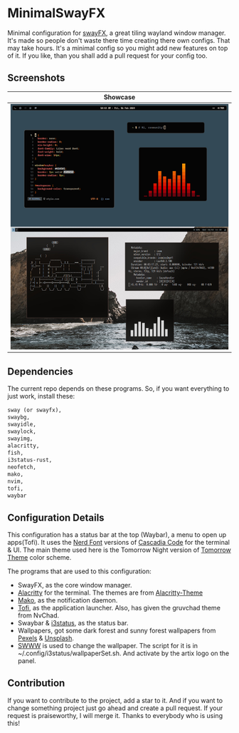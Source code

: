 # MinimalSwayFX
Minimal configuration for [swayFX](https://github.com/WillPower3309/swayfx), a great tiling wayland window manager.
It's made so people don't waste there time creating there own configs. That may take hours.
It's a minimal config so you might add new features on top of it. If you like, than you shall add a pull 
request for your config too.

## Screenshots
| Showcase                      |
| ----------------------------- |
| ![Idle](screenshots/Idle.jpg) |

## Dependencies
The current repo depends on these programs. So, if you want everything to just work, install these:
```
sway (or swayfx),
swaybg,
swayidle,
swaylock,
swayimg,
alacritty,
fish,
i3status-rust,
neofetch,
mako,
nvim,
tofi,
waybar
```

## Configuration Details
This configuration has a status bar at the top (Waybar), a menu to open up apps(Tofi). It uses the 
[Nerd Font](https://www.nerdfonts.com/) versions of [Cascadia Code](https://github.com/microsoft/cascadia-code) 
for the terminal & UI. The main theme used here is the Tomorrow Night version of 
[Tomorrow Theme](https://github.com/chriskempson/tomorrow-theme) color scheme.

The programs that are used to this configuration:
- SwayFX, as the core window manager.
- [Alacritty](https://github.com/alacritty/alacritty) for the terminal. 
  The themes are from [Alacritty-Theme](https://github.com/alacritty/alacritty-theme)
- [Mako](https://github.com/emersion/mako), as the notification daemon.
- [Tofi](https://github.com/philj56/tofi), as the application launcher. Also, has given the gruvchad theme from NvChad.
- Swaybar & [i3status](https://github.com/i3/i3status), as the status bar.
- Wallpapers, got some dark forest and sunny forest wallpapers from [Pexels](https://www.pexels.com) & [Unsplash](https://unsplash.com/).
- [SWWW](https://github.com/LGFae/swww) is used to change the wallpaper. The script for it is in ~/.config/i3status/wallpaperSet.sh. And activate by the artix logo on the panel.

## Contribution
If you want to contribute to the project, add a star to it. And if you want to change something
project just go ahead and create a pull request. If your request is praiseworthy, I will merge it.
Thanks to everybody who is using this!
